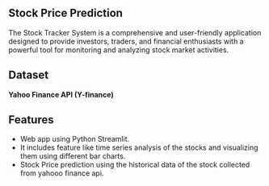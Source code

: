 ## Stock Price Prediction

The Stock Tracker System is a comprehensive and user-friendly application designed to provide investors, traders, and financial enthusiasts with a powerful tool for monitoring and analyzing stock market activities. 

## Dataset 
**Yahoo Finance API (Y-finance)**

## Features
- Web app using Python Streamlit.
- It includes feature like time series analysis of the stocks and visualizing them using different bar charts.
- Stock Price prediction using the historical data of the stock collected from yahooo finance api.
